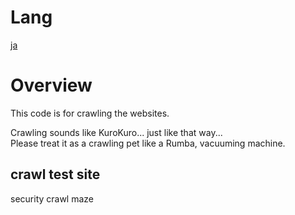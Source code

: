 # Lang
[ja](/README.ja.md)

# Overview

This code is for crawling the websites.

Crawling sounds like KuroKuro...
just like that way...<br />
Please treat it as a crawling pet like a Rumba, vacuuming machine.

## crawl test site

security crawl maze
